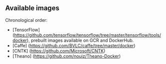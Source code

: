## Available images

Chronological order:
* [TensorFlow] (https://github.com/tensorflow/tensorflow/tree/master/tensorflow/tools/docker), prebuilt images available on GCR and DockerHub.
* [Caffe] (https://github.com/BVLC/caffe/tree/master/docker)
* [CNTK] (https://github.com/Microsoft/CNTK)
* [Theano] (https://github.com/nouiz/Theano-Docker)